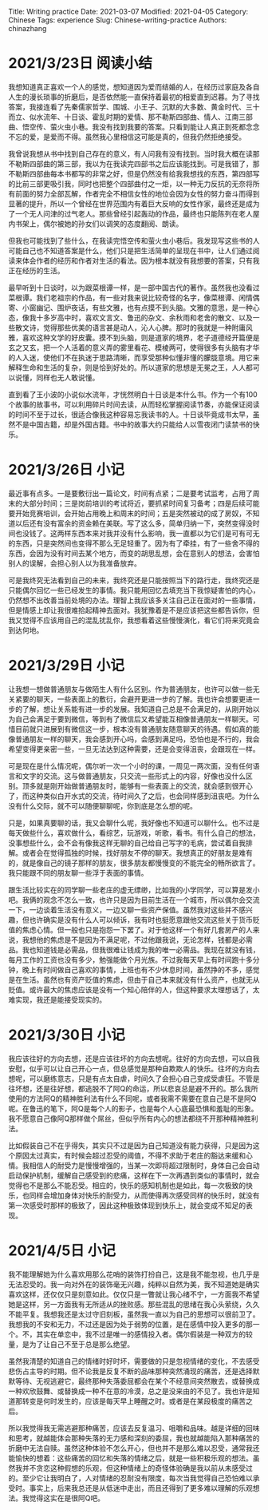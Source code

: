 Title: Writing practice
Date: 2021-03-07 
Modified: 2021-04-05
Category: Chinese
Tags: experience
Slug: Chinese-writing-practice
Authors: chinazhang

# 2021/3/23日 阅读小结

我想知道真正喜欢一个人的感觉，想知道因为爱而结婚的人，在经历过家庭及各自人生的漫长琐事的折磨后，是否依然能一直保持着最初的相爱直到迟暮。为了寻找答案，我接连看了先秦儒家哲学、围城、小王子、沉默的大多数、黄金时代、三十而立、似水流年、十日谈、霍乱时期的爱情、那不勒斯四部曲、情人、江南三部曲、悟空传、萤火虫小巷。我没有找到我要的答案。只看到能让人真正到死都念念不忘的爱，是爱而不得。虽然我心里相信这可能是真的，但我仍然拒绝接受。

我曾说我想从书中找到自己存在的意义，有人问我有没有找到。当时我大概在读那不勒斯四部曲的第三部，我以为在我读完四部书之后应该能找到。可是我错了，那不勒斯四部曲每本书都写的非常之好，但是仍然没有给我我想找的东西，第四部写的比前三部更吸引我，同时也把整个四部曲付之一炬，以一种无力反抗的无奈将所有前面的努力全部瓦解，作者完全不相信女性的地位会因为女性的努力奋斗而得到显著的提升，所以一个曾经在世界范围内有着巨大反响的女性作家，最终还是成为了一个无人问津的过气老人。那些曾经引起轰动的作品，最终也只能陈列在老人屋内书架上，偶尔被她的孙女们以调笑的态度翻阅、朗读。

但我也可能找到了些什么，在我读完悟空传和萤火虫小巷后。我发现写这些书的人可能自己也不知道答案是什么，他们只是把生活简单的呈现在书中，让人们通过阅读来体会作者的经历和作者对生活的看法。因为根本就没有我想要的答案，只有我正在经历的生活。

最早听到十日谈时，以为跟菜根谭一样，是一部中国古代的著作。虽然我也没看过菜根谭。我们老祖宗的作品，有一些对我来说比较奇怪的名字，像菜根谭、闲情偶寄、小窗幽记、围炉夜话，有些文雅，也有点摸不到头脑。文雅的意思，是一种心态，像我十多岁高中时，喜欢文言文、鲁迅的杂文、余秋雨和老舍的散文、以及一些散文诗，觉得那些优美的语言甚是动人，沁人心脾。那时的我就是一种附庸风雅，喜欢这种文学的好皮囊。摸不到头脑，则是道家的境界，老子道德经开篇便是玄之又玄，把一个人活着的意义弄的雾里看花、模棱两可，使得很多有头脑有才华的人入迷，使他们不在执迷于思路清晰，而享受那种似懂非懂的朦胧意境。用它来解释生命和生活的复杂，则是恰到好处的。所以道家的思想是无冕之王，人人都可以说懂，同样也无人敢说懂。

直到看了王小波的小说似水流年，才恍然明白十日谈是本什么书。作为一个有100个故事的故事书，可以利用碎片时间去读，从而轻松掌握阅读节奏，亦能保证阅读的时间不至于过长，很适合像我这种容易忘我读书的人。十日谈毕竟成书太早，虽然不是中国古籍，却是外国古籍。书中的故事大约只能给人以雪夜闭门读禁书的快乐。

# 2021/3/26日 小记

最近事有点多。一是要敷衍出一篇论文，时间有点紧；二是要考试监考，占用了周末的大部分时间；三是岗前培训的考试将近，要抓紧时间复习备考；四是后续可能要开始竞赛培训，会开始占用晚上和周末的时间；五是突然被动的成了房奴，不知道以后还有没有富余的资金赖在美联。写了这么多，简单归纳一下，突然变得没时间也没钱了。这两样东西本来对我并没有什么影响，我一直都以为它们是可有可无的东西，只是突然间也变得不那么无足轻重了。因为有了牵挂，有了一些舍不得的东西，会因为没有时间去某个地方，而变的胡思乱想，会在意别人的想法，会害怕别人的误解，会担心别人以为我准备放弃。

可是我终究无法看到自己的未来，我终究还是只能按照当下的路行走，我终究还是只能偶尔回忆一些已经发生的事情。我只能用回忆去填充当下我惊疑害怕的内心，仍然想不出改善当前处境的办法。理智上我应该多关注自己正在面对的一些事情，但是情感上却让我很难拾起精神去面对。我犹豫着是不是应该把这些都告诉你，但我又觉得不应该用自己的混乱扰乱你，我想看着这些慢慢演化，看它们将来究竟会到达何地。

# 2021/3/29日 小记

让我想一想做普通朋友与做陌生人有什么区别。作为普通朋友，也许可以做一些无关紧要的聊天，一些表面上的敷衍，会避开更进一步的了解。我也许会想要更进一步的了解，想让关系能有进一步的发展。我知道自己总是不会满足的，从刚开始以为自己会满足于要到微信，等到有了微信后又希望能互相像普通朋友一样聊天。可惜目前就只进展到有微信这一步，根本没有普通朋友随意聊天的待遇。假如真的能像普通朋友一样的聊天，我会感到开心吗，会感到满足吗，恐怕也是不行的，我会希望变得更亲密一些，一旦无法达到这种需要，还是会变得沮丧，会跟现在一样。

可是现在是什么情况呢，偶尔听一次一个小时的课，一周见一两次面，没有任何语言和文字的交流。这与做普通朋友，只交流一些形式上的内容，好像也没什么区别。顶多就是刚开始做普通朋友时，能够有一些表面上的交流，就会感到很开心了，而这种类似白开水式的交流，待时间久了之后，也会同样感到沮丧吧。为什么没有什么交际，就不可以随便聊聊呢，你到底是怎么想的呢。

只是，如果真要聊的话，我又会聊什么呢，我好像也不知道可以聊什么。也不过是每天做些什么，喜欢做什么，看综艺，玩游戏，听歌，看书。有什么自己的想法，没事想些什么，会不会有像我这样无聊的自己给自己写字的毛病，尝试着自我排解。或者会在觉得孤独的时候，找好朋友不停的聊天。我想真正的好朋友是难有的，就是像自己的镜子那样的朋友，很多朋友都慢慢变的不能完全的畅所欲言了。我只能跟不同的朋友聊一些浮于表面的事情。

跟生活比较实在的同学聊一些老庄的虚无缥缈，比如我的小学同学，可以算是发小吧。我俩的观念不怎么一致，也许只是因为目前生活在一个城市，所以偶尔会交流一下，一边谈着生活没有意义，一边又聊一些资产保值。虽然我对这些并不感兴趣，但也许确实是没有什么人可以倾诉，我有时也挺愿意跟他交流这些关于货币贬值的焦虑心情。但一般也只是抱怨一下罢了。对于他这样一个有好几套房产的人来说，我想他的焦虑是不是因为不满足呢，不过他跟我说，无论怎样，钱都是必需品。我也知道钱是必需品，但我很难让钱成为我的唯一必需品。我现在就没有钱，每月工作的工资也没有多少，勉强能做个月光族。不过我每天早上有时间跑十多分钟，晚上有时间做自己喜欢的事情，上班也有不少休息时间，虽然挣的不多，感觉是在生活。虽然也有资产贬值的焦虑，但由于自己本来就没有什么资产，也就无从贬值。或许最大的焦虑应该是没有一个知心陪伴的人，但这种要求太理想话了，太难实现，我还是能接受现实的。

# 2021/3/30日 小记

我应该往好的方向去想，还是应该往坏的方向去想呢。往好的方向去想，可以自我安慰，似乎可以让自己开心一点，但总感觉是那种自欺欺人的快乐。往坏的方向去想呢，可以磨练意志，只是有点太自虐，时间久了会担心自己变成受虐狂。不管是往坏想，还是往好想，都逃脱不了阿Q的命运，所以悲哀总是避不开的。那么我所使用的方法阿Q的精神胜利法有什么不同呢，或者我需不需要在意自己是不是阿Q呢。在鲁迅的笔下，阿Q是每个人的影子，也是每个人心底最恐惧和羞耻的形象。我不愿意自己像阿Q那样做个屌丝，但似乎所有内心的想法都绕不开那种精神胜利法。

比如假装自己不在乎得失，其实只不过是因为自己知道没有能力获得，只是因为这个原因太过真实，有时候会超过忍受的阈值，不得不求助于老庄的豁达来缓和心情。我相信人的耐受力是慢慢增强的，当某一次即将超过限制时，身体自己会自动启动保护机制，缓解自己感受到的悲痛，这样在下一次再遇到类似的事情时，就会觉得也不是那么不能忍受。相应的，快乐的感知机制也是如此，每一次极致的快乐，也同样会增加身体对快乐的耐受力，从而使得再次感受同样的快乐时，就没有第一次感受时那样的极致了，因此这种极致体现到快乐上，就会变成不知足的表现。

# 2021/4/5日 小记

我不能理解她为什么喜欢用那么花哨的装饰打扮自己，这是我不能忽视，也几乎是无法忍受的。我一向对外在的装饰毫无兴趣，纯粹以自然为美，我不知道她是确实喜欢这样，还仅仅只是刻意如此。仅仅只是一瞥就让我心绪不宁，一方面我不希望她是这样，另一方面我有无所适从的挫败感。那些混乱的思绪在我心头萦绕，久久不能平复。我想我还是太过守旧刻板，虽然我一直以为自己的思想可以很前卫了。我想我的不安和无力，不过还是因为处于弱势的位置，是在感情中投入更多的那一个。不，其实在单恋中，我不过是唯一的感情投入者。偶尔假装是一种双方的较量，是为了让自己不至于总是那么绝望。

虽然我清楚的知道自己的情绪时好时坏，需要做的只是忽视情绪的变化，不去感受悲伤占主导的时期。但不论我是反复不断的品味那种突然涌现的痛苦，还是选择默默等待、无视逃避它，最终那种失落委屈都会在某个不经意间突然散去，或替换成一种欢欣鼓舞、或替换成一种不在意的冷漠，总之是没来由的不见了。我也许是知道那转变是何时发生的，应该是每天早上睡醒之时。或者是在某段极度的痛苦之后。

所以我觉得我无需逃避那种痛苦，应该去反复温习、咀嚼和品味。越是详细的回味和思考，就越能体会那种失落的无力感和深刻的委屈，我也就越能陷入那种痛苦的折磨中无法自赎。虽然这种体验不怎么开心，但也并不是那么难以忍受，通常我还能愉快的想着：这些痛苦的回忆和失落的情绪之后，就是一些积极乐观的想法。虽然我并不贪恋这种假想的乐观，但这种情绪上的奇怪体验确是我以前从未感受过的。至少它让我明白了，人对情绪的忍耐没有限度，每次当我觉得自己恐怕难以承受时。事实上，后来我总还是从低迷中走出，而且还得到了更多难以理解的乐观想法。我觉得这实在是很阿Q吧。
